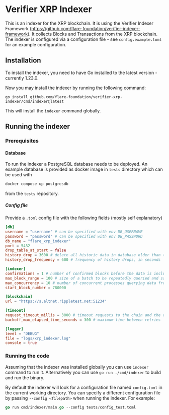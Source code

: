 # Verifier XRP Indexer

This is an indexer for the XRP blockchain. It is using the Verifier Indexer
Framework (https://github.com/flare-foundation/verifier-indexer-framework). It
collects Blocks and Transactions from the XRP blockchain. The indexer is
configured via a configuration file - see `config.example.toml` for an example
configuration.

## Installation

To install the indexer, you need to have Go installed to the latest version -
currently 1.23.0.

Now you may install the indexer by running the following command:

```shell
go install github.com/flare-foundation/verifier-xrp-indexer/cmd/indexer@latest
```

This will install the `indexer` command globally.

## Running the indexer

### Prerequisites

#### Database

To run the indexer a PostgreSQL database needs to be deployed. An example database is
provided as docker image in `tests` directory which can be used with

```bash
docker compose up postgresdb
```

from the `tests` repository.

##### Config file

Provide a `.toml` config file with the following fields (mostly self explanatory)

```toml
[db]
username = "username" # can be specified with env DB_USERNAME
password = "password" # can be specified with env DB_PASSWORD
db_name = "flare_xrp_indexer"
port = 5432
drop_table_at_start = false
history_drop = 3600 # delete all historic data in database older than this value, in seconds
history_drop_frequency = 600 # frequency of history drops, in seconds

[indexer]
confirmations = 1 # number of confirmed blocks before the data is included in the DB
max_block_range = 100 # size of a batch to be repeatedly queried and saved in a dataset
max_concurrency = 10 # number of concurrent processes querying data from the RPC node
start_block_number = 780000

[blockchain]
url = "https://s.altnet.rippletest.net:51234"

[timeout]
request_timeout_millis = 3000 # timeout requests to the chain and the dataset
backoff_max_elapsed_time_seconds = 300 # maximum time between retries

[logger]
level = "DEBUG"
file = "logs/xrp_indexer.log"
console = true
```

### Running the code

Assuming that the indexer was installed globally you can use `indexer` command to
run it. Alternatively you can use `go run ./cmd/indexer` to build and run the binary.

By default the indexer will look for a configuration file named `config.toml`
in the current working directory. You can specify a different configuration
file by passing `--config <filepath>` when running the indexer. For example:

```go
go run cmd/indexer/main.go --config tests/config_test.toml
```
